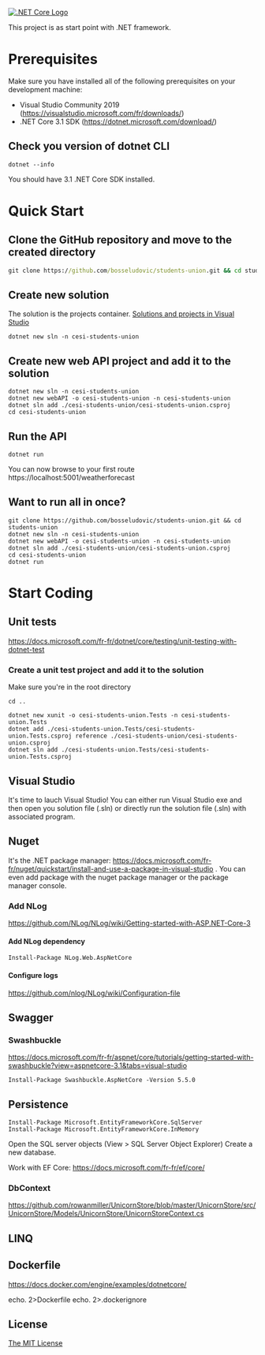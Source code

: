[![.NET Core Logo](https://dotnet.microsoft.com/static/images/redesign/downloads-dot-net-core.svg?v=U_8I9gzFF2Cqi5zUNx-kHJuou_BWNurkhN_kSm3mCmo)](http://meanjs.org/)

This project is as start point with .NET framework.

# Prerequisites
Make sure you have installed all of the following prerequisites on your development machine:
* Visual Studio Community 2019 (https://visualstudio.microsoft.com/fr/downloads/)
* .NET Core 3.1 SDK (https://dotnet.microsoft.com/download/)

## Check you version of dotnet CLI
```batch
dotnet --info
```
You should have 3.1 .NET Core SDK installed.

# Quick Start
## Clone the GitHub repository and move to the created directory
```bat
git clone https://github.com/bosseludovic/students-union.git && cd students-union
```
## Create new solution
The solution is the projects container. [Solutions and projects in Visual Studio](https://docs.microsoft.com/en-us/visualstudio/ide/solutions-and-projects-in-visual-studio?view=vs-2019)
```batch
dotnet new sln -n cesi-students-union
```
## Create new web API project and add it to the solution
```batch
dotnet new sln -n cesi-students-union
dotnet new webAPI -o cesi-students-union -n cesi-students-union
dotnet sln add ./cesi-students-union/cesi-students-union.csproj
cd cesi-students-union
```
## Run the API
```batch
dotnet run
```
You can now browse to your first route
https://localhost:5001/weatherforecast

## Want to run all in once?
```batch
git clone https://github.com/bosseludovic/students-union.git && cd students-union
dotnet new sln -n cesi-students-union
dotnet new webAPI -o cesi-students-union -n cesi-students-union
dotnet sln add ./cesi-students-union/cesi-students-union.csproj
cd cesi-students-union
dotnet run
```

# Start Coding
## Unit tests
https://docs.microsoft.com/fr-fr/dotnet/core/testing/unit-testing-with-dotnet-test
### Create a unit test project and add it to the solution
Make sure you're in the root directory
```batch
cd ..
```
```batch
dotnet new xunit -o cesi-students-union.Tests -n cesi-students-union.Tests
dotnet add ./cesi-students-union.Tests/cesi-students-union.Tests.csproj reference ./cesi-students-union/cesi-students-union.csproj
dotnet sln add ./cesi-students-union.Tests/cesi-students-union.Tests.csproj
```

## Visual Studio
It's time to lauch Visual Studio! You can either run Visual Studio exe and then open you solution file (.sln) or directly run the solution file (.sln) with associated program.

## Nuget
It's the .NET package manager: https://docs.microsoft.com/fr-fr/nuget/quickstart/install-and-use-a-package-in-visual-studio .
You can even add package with the nuget package manager or the package manager console.

### Add NLog
https://github.com/NLog/NLog/wiki/Getting-started-with-ASP.NET-Core-3
#### Add NLog dependency
```batch
Install-Package NLog.Web.AspNetCore
```
#### Configure logs
https://github.com/nlog/NLog/wiki/Configuration-file    

## Swagger
### Swashbuckle
https://docs.microsoft.com/fr-fr/aspnet/core/tutorials/getting-started-with-swashbuckle?view=aspnetcore-3.1&tabs=visual-studio

```batch
Install-Package Swashbuckle.AspNetCore -Version 5.5.0
```

## Persistence
```batch
Install-Package Microsoft.EntityFrameworkCore.SqlServer
Install-Package Microsoft.EntityFrameworkCore.InMemory
```

Open the SQL server objects (View > SQL Server Object Explorer)
Create a new database.

Work with EF Core:
https://docs.microsoft.com/fr-fr/ef/core/



### DbContext
https://github.com/rowanmiller/UnicornStore/blob/master/UnicornStore/src/UnicornStore/Models/UnicornStore/UnicornStoreContext.cs

## LINQ

## Dockerfile
https://docs.docker.com/engine/examples/dotnetcore/

echo. 2>Dockerfile
echo. 2>.dockerignore

## License
[The MIT License](LICENSE.md)
